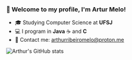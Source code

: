 ### 👋 Welcome to my profile, I'm Artur Melo!

- 🎓 Studying Computer Science at **UFSJ**
- 💻 I program in **Java** ☕ and **C**
- 📧 Contact me: [arthurribeiromelo@proton.me](mailto:arthurribeiromelo@proton.me)

![Arthur's GitHub stats](https://github-readme-stats.vercel.app/api?username=Arthur-R-Melo&show_icons=true&theme=tokyonight)

<!--
**Arthur-R-Melo/Arthur-R-Melo** is a ✨ _special_ ✨ repository because its `README.md` (this file) appears on your GitHub profile.

Here are some ideas to get you started:

- 🔭 I’m currently working on ...
- 🌱 I’m currently learning ...
- 👯 I’m looking to collaborate on ...
- 🤔 I’m looking for help with ...
- 💬 Ask me about ...
- 📫 How to reach me: ...
- 😄 Pronouns: ...
- ⚡ Fun fact: ...
-->
